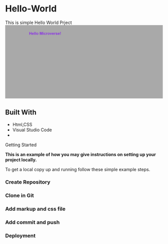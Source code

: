 # Hello-World
This is simple Hello World Prject
![screenshot](./hello.png)


## Built With

- Html,CSS
- Visual Studio Code
- 

Getting Started

**This is an example of how you may give instructions on setting up your project locally.**

To get a local copy up and running follow these simple example steps.

### Create Repository

### Clone in Git

### Add markup and css file


### Add commit and push

### Deployment